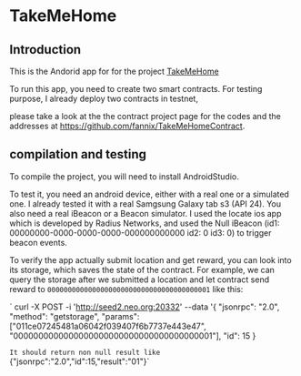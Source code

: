 # TakeMeHome

## Introduction

This is the Andorid app for for the project [TakeMeHome](https://fannix.github.io/blockchain/2018/03/04/TakeMeHome.html)

To run this app, you need to create two smart contracts. For testing purpose, I already deploy two contracts in testnet,

please take a look at the the contract project page for the codes and the addresses at  <https://github.com/fannix/TakeMeHomeContract>.


## compilation and testing

To compile the project, you will need to install AndroidStudio.

To test it, you need an android device, either with a real one or a simulated one. I already tested it with a real Samgsung Galaxy tab s3 (API 24).
You also need a real iBeacon or a Beacon simulator. I used the locate ios app which is developed by Radius Networks,
and used the Null iBeacon (id1: 00000000-0000-0000-0000-000000000000 id2: 0 id3: 0) to trigger beacon events.

To verify the app actually submit location and get reward, you can look into its storage, which saves the state of the contract.
For example, we can query the storage after we submitted a location and let contract send reward to `0000000000000000000000000000000000000001` like this:

`
curl -X POST -i 'http://seed2.neo.org:20332' --data '{
  "jsonrpc": "2.0",
  "method": "getstorage",
  "params": ["011ce07245481a06042f039407f6b7737e443e47", "0000000000000000000000000000000000000001"],
  "id": 15
}

`
It should return non null result like 
`{"jsonrpc":"2.0","id":15,"result":"01"}`

